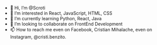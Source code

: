 - 👋 Hi, I’m @Scroti
- 👀 I’m interested in React, JavaScript, HTML, CSS
- 🌱 I’m currently learning Python, React, Java
- 💞️ I’m looking to collaborate on FrontEnd Development
- 📫 How to reach me even on Facebook, Cristian Mihalache, even on Instagram, @cristi.benzito.

<!---
Scroti/Scroti is a ✨ special ✨ repository because its `README.md` (this file) appears on your GitHub profile.
You can click the Preview link to take a look at your changes.
--->
